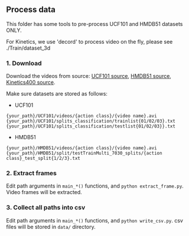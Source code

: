 ## Process data

This folder has some tools to pre-process UCF101 and HMDB51 datasets ONLY. 

For Kinetics, we use 'decord' to process video on the fly, please see ./Train/dataset_3d

### 1. Download

Download the videos from source: 
[UCF101 source](https://www.crcv.ucf.edu/data/UCF101.php), 
[HMDB51 source](http://serre-lab.clps.brown.edu/resource/hmdb-a-large-human-motion-database/#Downloads), 
[Kinetics400 source](https://deepmind.com/research/publications/kinetics-human-action-video-dataset).

Make sure datasets are stored as follows: 

* UCF101
```
{your_path}/UCF101/videos/{action class}/{video name}.avi
{your_path}/UCF101/splits_classification/trainlist{01/02/03}.txt
{your_path}/UCF101/splits_classification/testlist{01/02/03}}.txt
```

* HMDB51
```
{your_path}/HMDB51/videos/{action class}/{video name}.avi
{your_path}/HMDB51/split/testTrainMulti_7030_splits/{action class}_test_split{1/2/3}.txt
```

### 2. Extract frames

Edit path arguments in `main_*()` functions, and `python extract_frame.py`. Video frames will be extracted. 

### 3. Collect all paths into csv

Edit path arguments in `main_*()` functions, and `python write_csv.py`. csv files will be stored in `data/` directory.








